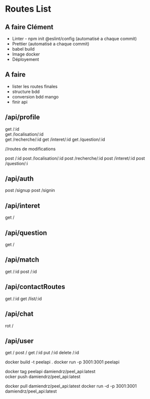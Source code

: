 # Routes List
## A faire Clément
- Linter - npm init @eslint/config (automatisé a chaque commit)
- Prettier (automatisé a chaque commit)
- babel build 
- Image docker 
- Déployement

## A faire
- lister les routes finales
- structure bdd
- conversion bdd mango
- finir api

## /api/profile
get     /:id    
get     /localisation/:id   
get     /recherche/:id
get     /interet/:id
get     /question/:id



//routes de modifications

post    /:id
post    /localisation/:id
post    /recherche/:id
post    /interet/:id
post    /question/:i

## /api/auth
post    /signup
post    /signin

## /api/interet

get     /

## /api/question

get     /

## /api/match

get     /:id
post    /:id

## /api/contactRoutes

get     /:id
get     /list/:id


## /api/chat
rot     /


## /api/user

get     /
post    /
get     /:id
put     /:id
delete  /:id

docker build -t peelapi .
docker run -p 3001:3001 peelapi 

docker tag peelapi damiendrz/peel_api:latest  
ocker push damiendrz/peel_api:latest

docker pull damiendrz/peel_api:latest
docker run -d -p 3001:3001 damiendrz/peel_api:latest


